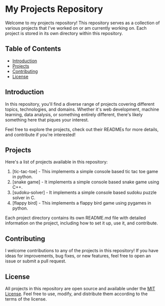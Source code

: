 # My Projects Repository

Welcome to my projects repository! This repository serves as a collection of various projects that I've worked on or am currently working on. Each project is stored in its own directory within this repository.

## Table of Contents

- [Introduction](#introduction)
- [Projects](#projects)
- [Contributing](#contributing)
- [License](#license)

## Introduction

In this repository, you'll find a diverse range of projects covering different topics, technologies, and domains. Whether it's web development, machine learning, data analysis, or something entirely different, there's likely something here that piques your interest.

Feel free to explore the projects, check out their READMEs for more details, and contribute if you're interested!

## Projects

Here's a list of projects available in this repository:

1. [tic-tac-toe] - This implements a simple console based tic tac toe game in python.
2. [snake game] - It implements a simple console based snake game using C++.
3. [sudoku-solver] - It implements a simple console based sudoku puzzle solver in C.
4.  [flappy bird] - This implements a flappy bird game using pygames in python.

Each project directory contains its own README.md file with detailed information on the project, including how to set it up, use it, and contribute.

## Contributing

I welcome contributions to any of the projects in this repository! If you have ideas for improvements, bug fixes, or new features, feel free to open an issue or submit a pull request. 

## License

All projects in this repository are open source and available under the [MIT License](LICENSE). Feel free to use, modify, and distribute them according to the terms of the license.
